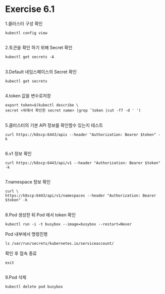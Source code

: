 # Exercise 6.1


1.클러스터 구성 확인
```
kubectl config view
```

##

2.토큰을 확인 하기 위해 Secret 확인
```
kubectl get secrets -A
```

##

3.Default 네임스페이스의 Secret 확인
```
kubectl get secrets
```

##

4.token 값을 변수로저장
```
export token=$(kubectl describe \
secret <위에서 확인한 secret name> |grep ˆtoken |cut -f7 -d ' ')
```

##

5.클러스터의 기본 API 정보를 확인할수 있는지 테스트
```
curl https://k8scp:6443/apis --header "Authorization: Bearer $token" -k
```

##

6.v1 정보 확인
```
curl https://k8scp:6443/api/v1 --header "Authorization: Bearer $token" -k
```

##

7.namespace 정보 확인
```
curl \
https://k8scp:6443/api/v1/namespaces --header "Authorization: Bearer $token" -k
```

##

8.Pod 생성한 뒤 Pod 에서 token 확인
```
kubectl run -i -t busybox --image=busybox --restart=Never
```
Pod 내부에서 명령진행
```
ls /var/run/secrets/kubernetes.io/serviceaccount/
```
확인 후 접속 종료
```
exit
```

##

9.Pod 삭제
```
kubectl delete pod busybox
```
